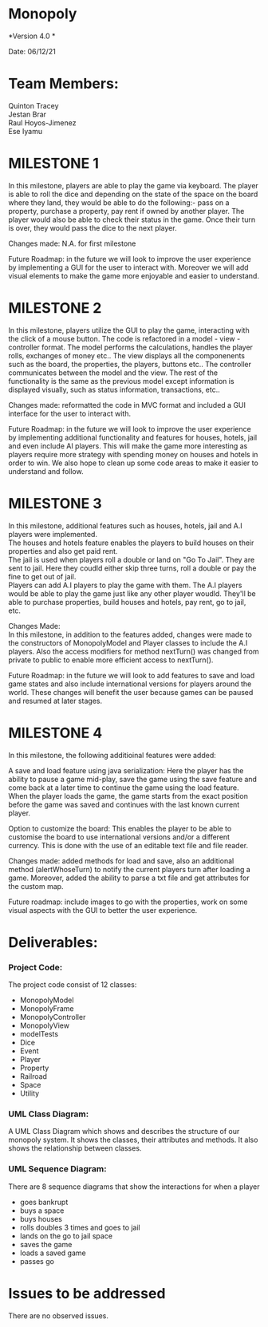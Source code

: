 # Monopoly

*Version 4.0 *

Date: 06/12/21

# Team Members:
Quinton Tracey  
Jestan Brar  
Raul Hoyos-Jimenez  
Ese Iyamu

# MILESTONE 1
In this milestone, players are able to play the game via keyboard. The player is able to roll the dice and depending on the state of the space on the board where they land, they would be able to do the following:- pass on a property, purchase a property, pay rent if owned by another player. The player would also be able to check their status in the game. Once their turn is over, they would pass the dice to the next player.

Changes made: N.A. for first milestone

Future Roadmap: in the future we will look to improve the user experience by implementing a GUI for the user to interact with. Moreover we will add visual elements to make the game more enjoyable and easier to understand. 

# MILESTONE 2
In this milestone, players utilize the GUI to play the game, interacting with the click of a mouse button. The code is refactored in a model - view - controller format. The model performs the calculations, handles the player rolls, exchanges of money etc.. The view displays all the componenents such as the board, the properties, the players, buttons etc.. The controller communicates between the model and the view. The rest of the functionality is the same as the previous model except information is displayed visually, such as status information, transactions, etc.. 

Changes made: reformatted the code in MVC format and included a GUI interface for the user to interact with. 

Future Roadmap: in the future we will look to improve the user experience by implementing additional functionality and features for houses, hotels, jail and even include AI players. This will make the game more interesting as players require more strategy with spending money on houses and hotels in order to win. We also hope to clean up some code areas to make it easier to understand and follow. 

# MILESTONE 3
In this milestone, additional features such as houses, hotels, jail and A.I players were implemented.  
The houses and hotels feature enables the players to build houses on their properties and also get paid rent.   
The jail is used when players roll a double or land on "Go To Jail". They are sent to jail. Here they coudld either skip three turns, roll a double or pay the fine to get out of jail.   
Players can add A.I players to play the game with them. The A.I players would be able to play the game just like any other player woudld. They'll be able to purchase properties, build houses and hotels, pay rent, go to jail, etc.  

Changes Made:  
In this milestone, in addition to the features added, changes were made to the constructors of MonopolyModel and Player classes to include the A.I players. Also the access modifiers for method nextTurn() was changed from private to public to enable more efficient access to nextTurn().

Future Roadmap: in the future we will look to add features to save and load game states and also include international versions for players around the world. These changes will benefit the user because games can be paused and resumed at later stages.

# MILESTONE 4
In this milestone, the following additioinal features were added:

A save and load feature using java serialization: Here the player has the ability to pause a game mid-play, save the game using the save feature and come back at a later time to continue the game using the load feature. When the player loads the game, the game starts from the exact position before the game was saved and continues with the last known current player.  

Option to customize the board: This enables the player to be able to customise the board to use international versions and/or a different currency. This is done with the use of an editable text file and file reader.

Changes made: added methods for load and save, also an additional method (alertWhoseTurn) to notify the current players turn after loading a game. Moreover, added the ability to parse a txt file and get attributes for the custom map. 

Future roadmap: include images to go with the properties, work on some visual aspects with the GUI to better the user experience. 

# Deliverables:
### Project Code:  
  The project code consist of 12 classes:
  - MonopolyModel
  - MonopolyFrame 
  - MonopolyController
  - MonopolyView
  - modelTests
  - Dice
  - Event
  - Player
  - Property
  - Railroad
  - Space
  - Utility  

### UML Class Diagram:  
A UML Class Diagram which shows and describes the structure of our monopoly system. It shows the classes, their attributes and methods. It also shows the relationship between classes.

### UML Sequence Diagram:
There are 8 sequence diagrams that show the interactions for when a player 
  - goes bankrupt
  - buys a space
  - buys houses
  - rolls doubles 3 times and goes to jail
  - lands on the go to jail space
  - saves the game
  - loads a saved game
  - passes go


# Issues to be addressed
There are no observed issues.
